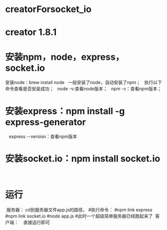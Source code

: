 # creatorForsocket_io
# creator 1.8.1

# 安装npm，node，express，socket.io
安装node：brew install node
    一般安装了node，自动安装了npm；
    执行以下命令查看是否安装成功；
    node -v:查看node版本；
    npm -v：查看npm版本；
# 安装express：npm install -g express-generator
    express --version：查看npm版本
# 安装socket.io：npm install socket.io
    
# 运行
  服务器：
    cd到服务器文件app.js的路径，
    #执行命令：
      #npm link express
      #npm link socket.io
      #node app.js
      #此时一个超级简单服务器已经跑起来了
  客户端：
    直接运行即可

